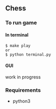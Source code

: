 ## Chess

### To run game

#### In terminal

```
$ make play
or
$ python terminal.py
```

#### GUI

work in progress

### Requirements

- python3
